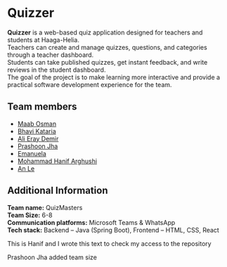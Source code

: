 # Quizzer

**Quizzer** is a web-based quiz application designed for teachers and students at Haaga-Helia.  
Teachers can create and manage quizzes, questions, and categories through a teacher dashboard.  
Students can take published quizzes, get instant feedback, and write reviews in the student dashboard.  
The goal of the project is to make learning more interactive and provide a practical software development experience for the team.

## Team members

- [Maab Osman](https://github.com/maabosman)
- [Bhavi Kataria](https://github.com/BhaviK06)
- [Ali Eray Demir](https://github.com/alieraydemir080504)
- [Prashoon Jha](https://github.com/prashoonjha)
- [Emanuela](https://github.com/emalle)
- [Mohammad Hanif Arghushi](https://github.com/MohammadHanifArghushi)
- [An Le](https://github.com/chopiean)

## Additional Information

**Team name:** QuizMasters  
**Team Size:** 6-8  
**Communication platforms:** Microsoft Teams & WhatsApp  
**Tech stack:** Backend – Java (Spring Boot), Frontend – HTML, CSS, React

This is Hanif and I wrote this text to check my access to the repository

Prashoon Jha added team size

